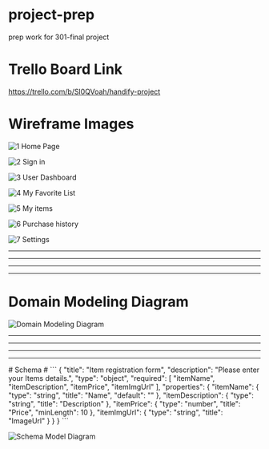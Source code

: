 # project-prep
prep work for 301-final project 

# Trello Board Link
https://trello.com/b/Sl0QVoah/handify-project

# Wireframe Images #


![1 Home Page](https://user-images.githubusercontent.com/108029468/184314272-56f91b41-f71d-42e4-8f7d-2b84503a8fde.png)


![2 Sign in](https://user-images.githubusercontent.com/108029468/184314280-2d028872-8034-42fb-82c9-611d1a8a2eaf.png)


![3 User Dashboard](https://user-images.githubusercontent.com/108029468/184314289-4c744135-c371-4e61-a755-718e3faae7b9.png)


![4 My Favorite List](https://user-images.githubusercontent.com/108029468/184314295-0f422944-20a8-4830-95d8-295dd770c4fa.png)


![5 My items](https://user-images.githubusercontent.com/108029468/184314305-17524425-8165-497b-834c-b223b034280a.png)


![6 Purchase history](https://user-images.githubusercontent.com/108029468/184314313-90df0a48-6fb8-4e97-8f87-0f8aa84b02de.png)


![7 Settings](https://user-images.githubusercontent.com/108029468/184314320-4ac44f1a-e2fa-44e4-91eb-dfdc7e1efec6.png)

<hr>
<hr>
<hr>
<hr>

# Domain Modeling Diagram #

![Domain Modeling Diagram](https://user-images.githubusercontent.com/108029468/184316526-570e6fb7-9177-4df2-92d6-0c7a69c59fce.png)

<hr>
<hr>
<hr>
<hr>
# Schema # 
```
{
  "title": "Item registration form",
  "description": "Please enter your Items details.",
  "type": "object",
  "required": [
    "itemName",
    "itemDescription",
    "itemPrice",
    "itemImgUrl"
  ],
  "properties": {
    "itemName": {
      "type": "string",
      "title": "Name",
      "default": ""
    },
    "itemDescription": {
      "type": "string",
      "title": "Description"
    },
    "itemPrice": {
      "type": "number",
      "title": "Price",
      "minLength": 10
    },
    "itemImgUrl": {
      "type": "string",
      "title": "ImageUrl"
    }
  }
}
```

![Schema Model Diagram](https://user-images.githubusercontent.com/108029468/184324689-2879e760-96ba-4b84-9cf7-cee342d83a5e.png)

